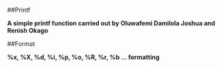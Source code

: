 ##Printf

****A simple printf function carried out by Oluwafemi Damilola Joshua and Renish Okago****

##Format

****%x, %X, %d, %i, %p, %o, %R, %r, %b ... formatting****
